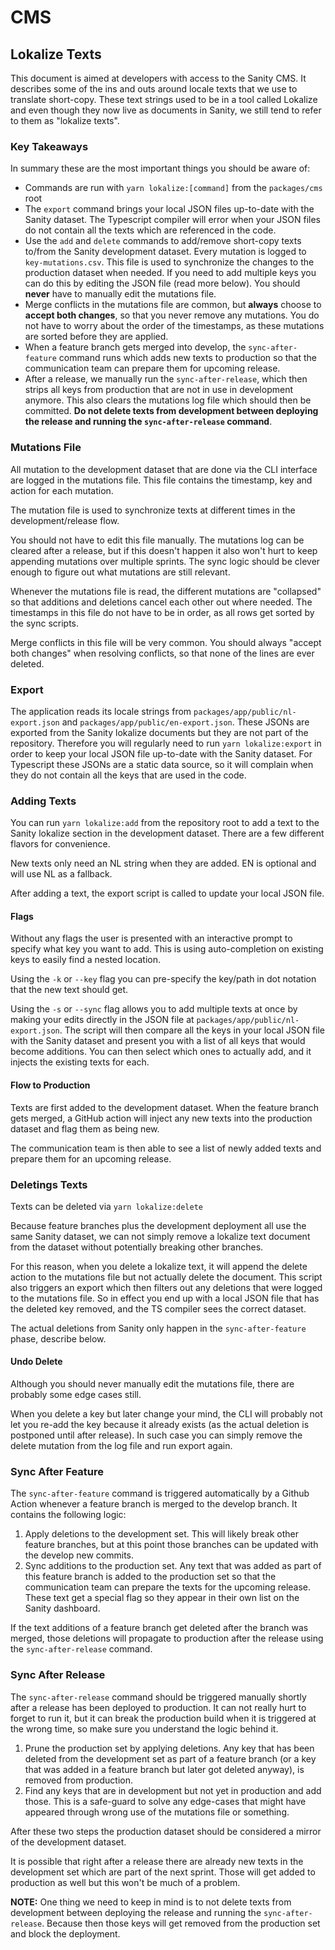 # CMS

## Lokalize Texts

This document is aimed at developers with access to the Sanity CMS. It describes
some of the ins and outs around locale texts that we use to translate
short-copy. These text strings used to be in a tool called Lokalize and even
though they now live as documents in Sanity, we still tend to refer to them as
"lokalize texts".

### Key Takeaways

In summary these are the most important things you should be aware of:

- Commands are run with `yarn lokalize:[command]` from the `packages/cms` root
- The `export` command brings your local JSON files up-to-date with the
  Sanity dataset. The Typescript compiler will error when your JSON files do not
  contain all the texts which are referenced in the code.
- Use the `add` and `delete` commands to add/remove
  short-copy texts to/from the Sanity development dataset. Every mutation is
  logged to `key-mutations.csv`. This file is used to synchronize the changes to
  the production dataset when needed. If you need to add multiple keys you can
  do this by editing the JSON file (read more below). You should **never** have
  to manually edit the mutations file.
- Merge conflicts in the mutations file are common, but **always**
  choose to **accept both changes**, so that you never remove any mutations. You
  do not have to worry about the order of the timestamps, as these mutations are
  sorted before they are applied.
- When a feature branch gets merged into develop, the `sync-after-feature`
  command runs which adds new texts to production so that the communication
  team can prepare them for upcoming release.
- After a release, we manually run the `sync-after-release`, which then strips
  all keys from production that are not in use in development anymore. This also
  clears the mutations log file which should then be committed. **Do not delete
  texts from development between deploying the release and running the
  `sync-after-release` command**.

### Mutations File

All mutation to the development dataset that are done via the CLI interface are
logged in the mutations file. This file contains the timestamp, key and action
for each mutation.

The mutation file is used to synchronize texts at different times in the
development/release flow.

You should not have to edit this file manually. The mutations log can be cleared
after a release, but if this doesn't happen it also won't hurt to keep appending
mutations over multiple sprints. The sync logic should be clever enough to
figure out what mutations are still relevant.

Whenever the mutations file is read, the different mutations are "collapsed" so
that additions and deletions cancel each other out where needed. The timestamps
in this file do not have to be in order, as all rows get sorted by the sync
scripts.

Merge conflicts in this file will be very common. You should always "accept both
changes" when resolving conflicts, so that none of the lines are ever deleted.

### Export

The application reads its locale strings from
`packages/app/public/nl-export.json` and `packages/app/public/en-export.json`.
These JSONs are exported from the Sanity lokalize documents but they are not
part of the repository. Therefore you will regularly need to run `yarn lokalize:export` in order to keep your local JSON file up-to-date with the
Sanity dataset. For Typescript these JSONs are a static data source, so it will
complain when they do not contain all the keys that are used in the code.

### Adding Texts

You can run `yarn lokalize:add` from the repository root to add a text to the
Sanity lokalize section in the development dataset. There are a few different
flavors for convenience.

New texts only need an NL string when they are added. EN is optional and will
use NL as a fallback.

After adding a text, the export script is called to update your local JSON file.

#### Flags

Without any flags the user is presented with an interactive prompt to specify
what key you want to add. This is using auto-completion on existing keys to
easily find a nested location.

Using the `-k` or `--key` flag you can pre-specify the key/path in dot notation
that the new text should get.

Using the `-s` or `--sync` flag allows you to add multiple texts at once
by making your edits directly in the JSON file at
`packages/app/public/nl-export.json`. The script will then compare all the keys
in your local JSON file with the Sanity dataset and present you with a list of
all keys that would become additions. You can then select which ones to actually
add, and it injects the existing texts for each.

#### Flow to Production

Texts are first added to the development dataset. When the feature branch gets
merged, a GitHub action will inject any new texts into the production dataset
and flag them as being new.

The communication team is then able to see a list of newly added texts and
prepare them for an upcoming release.

### Deletings Texts

Texts can be deleted via `yarn lokalize:delete`

Because feature branches plus the development deployment all use the same Sanity
dataset, we can not simply remove a lokalize text document from the dataset
without potentially breaking other branches.

For this reason, when you delete a lokalize text, it will append the delete
action to the mutations file but not actually delete the document. This script
also triggers an export which then filters out any deletions that were logged to
the mutations file. So in effect you end up with a local JSON file that has the
deleted key removed, and the TS compiler sees the correct dataset.

The actual deletions from Sanity only happen in the `sync-after-feature` phase,
describe below.

#### Undo Delete

Although you should never manually edit the mutations file, there are probably
some edge cases still.

When you delete a key but later change your mind, the CLI will probably not let
you re-add the key because it already exists (as the actual deletion is
postponed until after release). In such case you can simply remove the delete
mutation from the log file and run export again.

### Sync After Feature

The `sync-after-feature` command is triggered automatically by a Github Action
whenever a feature branch is merged to the develop branch. It contains the
following logic:

1. Apply deletions to the development set. This will likely break other feature
   branches, but at this point those branches can be updated with the develop
   new commits.
2. Sync additions to the production set. Any text that was added as part of this
   feature branch is added to the production set so that the communication team
   can prepare the texts for the upcoming release. These text get a special flag
   so they appear in their own list on the Sanity dashboard.

If the text additions of a feature branch get deleted after the branch was
merged, those deletions will propagate to production after the release using the
`sync-after-release` command.

### Sync After Release

The `sync-after-release` command should be triggered manually shortly after a
release has been deployed to production. It can not really hurt to forget to run
it, but it can break the production build when it is triggered at the wrong
time, so make sure you understand the logic behind it.

1. Prune the production set by applying deletions. Any key that has been deleted
   from the development set as part of a feature branch (or a key that was added
   in a feature branch but later got deleted anyway), is removed from
   production.
2. Find any keys that are in development but not yet in production and add
   those. This is a safe-guard to solve any edge-cases that might have appeared
   through wrong use of the mutations file or something.

After these two steps the production dataset should be considered a mirror of
the development dataset.

It is possible that right after a release there are already new texts in the
development set which are part of the next sprint. Those will get added to
production as well but this won't be much of a problem.

**NOTE:** One thing we need to keep in mind is to not delete texts from
development between deploying the release and running the `sync-after-release`.
Because then those keys will get removed from the production set and block the
deployment.
